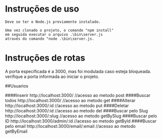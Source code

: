 # Instruções de uso #

    Deve se ter o Node.js previamente instalado. 
    
    Uma vez clonado o projeto, o comando "npm install"
    em seguida executar o arquivo .\bin\server.js
    através do comando "node .\bin\server.js. 
    
# Instruções de rotas #

A porta especificada é a 3000, mas foi modulada caso esteja bloqueada.
verifique a porta informada ao iniciar o projeto.

##Usuarios

####Inserir
http://localhost:3000/ //acesso ao metodo post
####Buscar todos
http://localhost:3000/ //acesso ao metodo get
####Alterar
http://localhost:3000/:id //acesso ao metodo put
####Deletar
http://localhost:3000/:id //acesso ao metodo del
####Buscar pelo Slug
http://localhost:3000/:slug //acesso ao metodo getBySlug
####Buscar pelo ID
http://localhost:3000/admin/:id //acesso ao metodo getById
####Buscar pelo email
http://localhost:3000/email/:email //acesso ao metodo getByEmail


